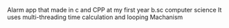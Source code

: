 Alarm app that made in c and CPP at 
my first year b.sc computer science 
It uses multi-threading time calculation
and looping Machanism  


